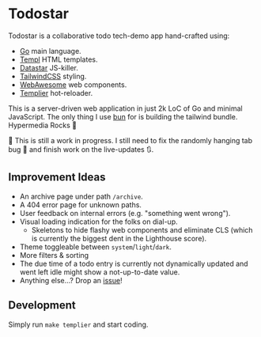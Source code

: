 # Todostar

Todostar is a collaborative todo tech-demo app hand-crafted using:

- [Go](https://go.dev) main language.
- [Templ](https://templ.guide) HTML templates.
- [Datastar](https://data-star.dev) JS-killer.
- [TailwindCSS](https://tailwindcss.com/) styling.
- [WebAwesome](https://webawesome.com/) web components.
- [Templier](https://github.com/romshark/templier) hot-reloader.

This is a server-driven web application in just 2k LoC of Go and minimal JavaScript.
The only thing I use [bun](https://bun.com/) for is building the tailwind bundle.
Hypermedia Rocks 🤘

🚧 This is still a work in progress. I still need to fix the randomly hanging tab bug 🐛
and finish work on the live-updates 🔃.

## Improvement Ideas

- An archive page under path `/archive`.
- A 404 error page for unknown paths.
- User feedback on internal errors (e.g. "something went wrong").
- Visual loading indication for the folks on dial-up.
  - Skeletons to hide flashy web components and eliminate CLS
    (which is currently the biggest dent in the Lighthouse score).
- Theme toggleable between `system`/`light`/`dark`.
- More filters & sorting
- The due time of a todo entry is currently not dynamically updated
  and went left idle might show a not-up-to-date value.
- Anything else...? Drop an [issue](https://github.com/romshark/todostar/issues)!

## Development

Simply run `make templier` and start coding.
